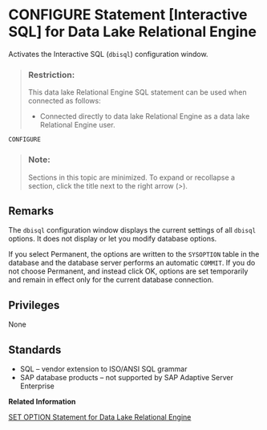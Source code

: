 <!-- loioa6161aef84f210158aedf72e43917471 -->

# CONFIGURE Statement \[Interactive SQL\] for Data Lake Relational Engine

Activates the Interactive SQL \(`dbisql`\) configuration window.



> ### Restriction:  
> This data lake Relational Engine SQL statement can be used when connected as follows:
> 
> -   Connected directly to data lake Relational Engine as a data lake Relational Engine user.



```
CONFIGURE
```



> ### Note:  
> Sections in this topic are minimized. To expand or recollapse a section, click the title next to the right arrow \(*\>*\).



<a name="loioa6161aef84f210158aedf72e43917471__IQ_Usage"/>

## Remarks

The `dbisql` configuration window displays the current settings of all `dbisql` options. It does not display or let you modify database options.

If you select Permanent, the options are written to the `SYSOPTION` table in the database and the database server performs an automatic `COMMIT`. If you do not choose Permanent, and instead click OK, options are set temporarily and remain in effect only for the current database connection.



<a name="loioa6161aef84f210158aedf72e43917471__IQ_Permissions"/>

## Privileges

None



<a name="loioa6161aef84f210158aedf72e43917471__IQ_Standards"/>

## Standards

-   SQL – vendor extension to ISO/ANSI SQL grammar
-   SAP database products – not supported by SAP Adaptive Server Enterprise

**Related Information**  


[SET OPTION Statement for Data Lake Relational Engine](set-option-statement-for-data-lake-relational-engine-a625da7.md "Changes options that affect the behavior of the database and its compatibility with Transact-SQL. Setting the value of an option can change the behavior for all users or an individual user, in either a temporary or permanent scope.")

